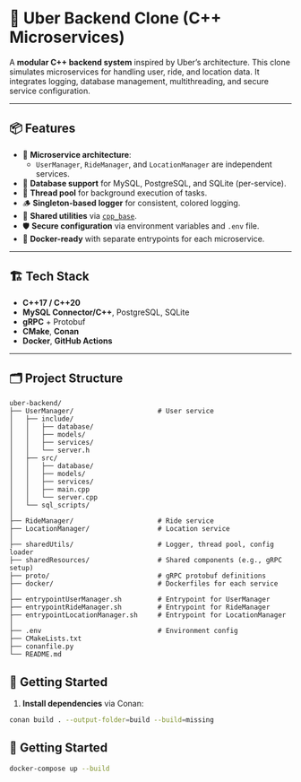 # 🚗 Uber Backend Clone (C++ Microservices)

A **modular C++ backend system** inspired by Uber’s architecture. This clone simulates microservices for handling user, ride, and location data. It integrates logging, database management, multithreading, and secure service configuration.

---

## 📦 Features

- 🧩 **Microservice architecture**:
  - `UserManager`, `RideManager`, and `LocationManager` are independent services.
- 💾 **Database support** for MySQL, PostgreSQL, and SQLite (per-service).
- 🧵 **Thread pool** for background execution of tasks.
- 🪵 **Singleton-based logger** for consistent, colored logging.
- 🧱 **Shared utilities** via [`cpp_base`](https://github.com/prrathnayake/cpp-base).
- 🛡️ **Secure configuration** via environment variables and `.env` file.
- 🐳 **Docker-ready** with separate entrypoints for each microservice.

---

## 🏗️ Tech Stack

- **C++17 / C++20**
- **MySQL Connector/C++**, PostgreSQL, SQLite
- **gRPC** + Protobuf
- **CMake**, **Conan**
- **Docker**, **GitHub Actions**

---

## 🗂️ Project Structure

```plaintext
uber-backend/
├── UserManager/                     # User service
│   ├── include/
│   │   ├── database/
│   │   ├── models/
│   │   ├── services/
│   │   └── server.h
│   ├── src/
│   │   ├── database/
│   │   ├── models/
│   │   ├── services/
│   │   ├── main.cpp
│   │   └── server.cpp
│   └── sql_scripts/
│
├── RideManager/                     # Ride service
├── LocationManager/                 # Location service
│
├── sharedUtils/                     # Logger, thread pool, config loader
├── sharedResources/                 # Shared components (e.g., gRPC setup)
├── proto/                           # gRPC protobuf definitions
├── docker/                          # Dockerfiles for each service
│
├── entrypointUserManager.sh         # Entrypoint for UserManager
├── entrypointRideManager.sh         # Entrypoint for RideManager
├── entrypointLocationManager.sh     # Entrypoint for LocationManager
│
├── .env                             # Environment config
├── CMakeLists.txt
├── conanfile.py
└── README.md
```

## 🚀 Getting Started

1. **Install dependencies** via Conan:

```bash
conan build . --output-folder=build --build=missing
```

## 🚀 Getting Started

```bash
docker-compose up --build
```

